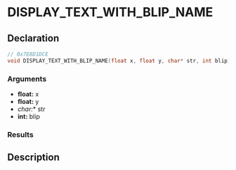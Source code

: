 # DISPLAY_TEXT_WITH_BLIP_NAME

## Declaration
```cpp
// 0x7E8D1DCE
void DISPLAY_TEXT_WITH_BLIP_NAME(float x, float y, char* str, int blip);
```

### Arguments
- **float:** x
- **float:** y
- **char*:** str
- **int:** blip

### Results

## Description
